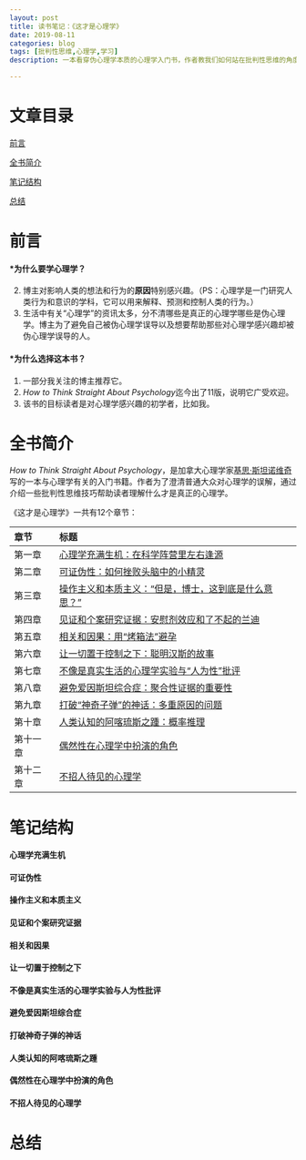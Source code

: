 ```yaml
---
layout: post
title: 读书笔记：《这才是心理学》
date: 2019-08-11
categories: blog
tags: [批判性思维,心理学,学习]
description: 一本看穿伪心理学本质的心理学入门书，作者教我们如何站在批判性思维的角度，以科学的态度对待心理学，彻底走出伪心理学的误区。

---
```


# 文章目录 #
[前言](#前言)

[全书简介](#全书简介)

[笔记结构](#笔记结构)

[总结](#总结)

# 前言 #
#### *为什么要学心理学？ ####

2. 博主对影响人类的想法和行为的**原因**特别感兴趣。（PS：心理学是一门研究人类行为和意识的学科，它可以用来解释、预测和控制人类的行为。）
3. 生活中有关“心理学”的资讯太多，分不清哪些是真正的心理学哪些是伪心理学。博主为了避免自己被伪心理学误导以及想要帮助那些对心理学感兴趣却被伪心理学误导的人。

#### *为什么选择这本书？ ####

1. 一部分我关注的博主推荐它。
2. *How to Think Straight About Psychology*迄今出了11版，说明它广受欢迎。
3. 该书的目标读者是对心理学感兴趣的初学者，比如我。

# 全书简介 #
*How to Think Straight About Psychology*，是加拿大心理学家[基思·斯坦诺维奇](https://en.wikipedia.org/wiki/Keith_Stanovich)写的一本与心理学有关的入门书籍。作者为了澄清普通大众对心理学的误解，通过介绍一些批判性思维技巧帮助读者理解什么才是真正的心理学。

《这才是心理学》一共有12个章节：

|章节|标题|
|:-----|:-----|
|第一章|[心理学充满生机：在科学阵营里左右逢源](#心理学充满生机)|
|第二章|[可证伪性：如何挫败头脑中的小精灵](#可证伪性)|
|第三章|[操作主义和本质主义：“但是，博士，这到底是什么意思？”](#操作主义和本质主义)|
|第四章|[见证和个案研究证据：安慰剂效应和了不起的兰迪](#见证和个案研究证据)|
|第五章|[相关和因果：用“烤箱法”避孕](#相关和因果)|
|第六章|[让一切置于控制之下：聪明汉斯的故事](#让一切置于控制之下)|
|第七章|[不像是真实生活的心理学实验与“人为性”批评](#不像是真实生活的心理学实验与人为性批评)|
|第八章|[避免爱因斯坦综合症：聚合性证据的重要性](#避免爱因斯坦综合症)|
|第九章|[打破“神奇子弹”的神话：多重原因的问题](#打破神奇子弹的神话)|
|第十章|[人类认知的阿喀琉斯之踵：概率推理](#人类认知的阿喀琉斯之踵)|
|第十一章|[偶然性在心理学中扮演的角色](#偶然性在心理学中扮演的角色)|
|第十二章|[不招人待见的心理学](#不招人待见的心理学)|


# 笔记结构 #

#### 心理学充满生机 ####

#### 可证伪性 ####

#### 操作主义和本质主义 ####

#### 见证和个案研究证据 ####

#### 相关和因果 ####

#### 让一切置于控制之下 ####

#### 不像是真实生活的心理学实验与人为性批评 ####

#### 避免爱因斯坦综合症 ####

#### 打破神奇子弹的神话 ####

#### 人类认知的阿喀琉斯之踵 ####

#### 偶然性在心理学中扮演的角色 ####

#### 不招人待见的心理学 ####

# 总结 #
